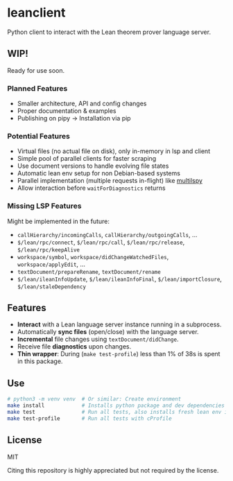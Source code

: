 # leanclient

Python client to interact with the Lean theorem prover language server.

## WIP!

Ready for use soon.

### Planned Features

- Smaller architecture, API and config changes
- Proper documentation & examples
- Publishing on pipy -> Installation via pip

### Potential Features

- Virtual files (no actual file on disk), only in-memory in lsp and client
- Simple pool of parallel clients for faster scraping
- Use document versions to handle evolving file states
- Automatic lean env setup for non Debian-based systems
- Parallel implementation (multiple requests in-flight) like [multilspy](https://github.com/microsoft/multilspy/)
- Allow interaction before `waitForDiagnostics` returns

### Missing LSP Features

Might be implemented in the future:
- `callHierarchy/incomingCalls`, `callHierarchy/outgoingCalls`, ...
- `$/lean/rpc/connect`, `$/lean/rpc/call`, `$/lean/rpc/release`, `$/lean/rpc/keepAlive`
- `workspace/symbol`, `workspace/didChangeWatchedFiles`, `workspace/applyEdit`, ...
- `textDocument/prepareRename`, `textDocument/rename`
- `$/lean/ileanInfoUpdate`, `$/lean/ileanInfoFinal`, `$/lean/importClosure`, `$/lean/staleDependency`

## Features

- **Interact** with a Lean language server instance running in a subprocess.
- Automatically **sync files** (open/close) with the language server.
- **Incremental** file changes using `textDocument/didChange`.
- Receive file **diagnostics** upon changes.
- **Thin wrapper**: During (`make test-profile`) less than 1% of 38s is spent in this package.

## Use

```bash
# python3 -m venv venv  # Or similar: Create environment
make install            # Installs python package and dev dependencies
make test               # Run all tests, also installs fresh lean env if not found
make test-profile       # Run all tests with cProfile
```

## License

MIT

Citing this repository is highly appreciated but not required by the license.